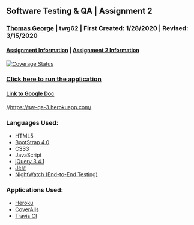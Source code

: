 ## Software Testing & QA | Assignment 2 ##
### [Thomas George](http://www.thethomasgeorge.com) | twg62 | First Created: 1/28/2020 | Revised: 3/15/2020 ###
#### [Assignment Information](http://www.thethomasgeorge.com/Assignment2/assignment.pdf) | [Assignment 2 Information](http://www.thethomasgeorge.com/Assignment2/assignmenttwo.pdf) ####
[![Coverage Status](https://coveralls.io/repos/github/thethomaswgeorge/swArchAssignmentTwo/badge.svg?branch=master)](https://coveralls.io/github/thethomaswgeorge/swArchAssignmentTwo?branch=master)
### [Click here to run the application](https://sw-qa-3.herokuapp.com/)
#### [Link to Google Doc](https://docs.google.com/document/d/1_WR8G_GCOuhsf3pUlffVqTOIFq8Ge15RlfbEMk7adOc/edit?usp=sharing) ####

//https://sw-qa-3.herokuapp.com/
### Languages Used: ###
- HTML5
- [BootStrap 4.0](https://getbootstrap.com/docs/4.0/getting-started/introduction/)
- CSS3
- JavaScript
- [jQuery 3.4.1](https://www.nuget.org/packages/jQuery)
- [Jest](https://jestjs.io/)
- [NightWatch (End-to-End Testing)](https://nightwatchjs.org/)


### Applications Used: ###
- [Heroku](https://www.heroku.com/)
- [CoverAlls](https://coveralls.io/)
- [Travis CI](https://travis-ci.org/)